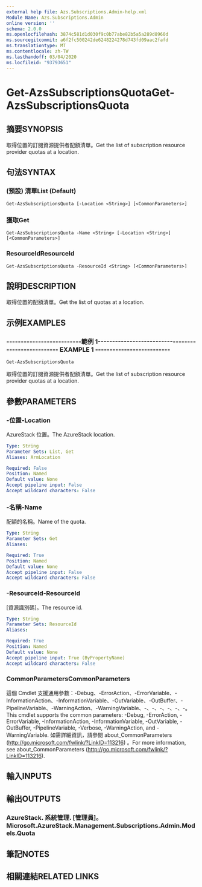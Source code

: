 ```yaml
---
external help file: Azs.Subscriptions.Admin-help.xml
Module Name: Azs.Subscriptions.Admin
online version: ''
schema: 2.0.0
ms.openlocfilehash: 3874c581d1d030f9c0b77abe82b5a5a289d8960d
ms.sourcegitcommit: a6f2fc500242de6248224278d743fd09aac2fafd
ms.translationtype: MT
ms.contentlocale: zh-TW
ms.lasthandoff: 03/04/2020
ms.locfileid: "93793651"
---
```

# <span data-ttu-id="6d067-101">Get-AzsSubscriptionsQuota</span><span class="sxs-lookup"><span data-stu-id="6d067-101">Get-AzsSubscriptionsQuota</span></span>

## <span data-ttu-id="6d067-102">摘要</span><span class="sxs-lookup"><span data-stu-id="6d067-102">SYNOPSIS</span></span>
<span data-ttu-id="6d067-103">取得位置的訂閱資源提供者配額清單。</span><span class="sxs-lookup"><span data-stu-id="6d067-103">Get the list of subscription resource provider quotas at a location.</span></span>

## <span data-ttu-id="6d067-104">句法</span><span class="sxs-lookup"><span data-stu-id="6d067-104">SYNTAX</span></span>

### <span data-ttu-id="6d067-105"> (預設) 清單</span><span class="sxs-lookup"><span data-stu-id="6d067-105">List (Default)</span></span>
```
Get-AzsSubscriptionsQuota [-Location <String>] [<CommonParameters>]
```

### <span data-ttu-id="6d067-106">獲取</span><span class="sxs-lookup"><span data-stu-id="6d067-106">Get</span></span>
```
Get-AzsSubscriptionsQuota -Name <String> [-Location <String>] [<CommonParameters>]
```

### <span data-ttu-id="6d067-107">ResourceId</span><span class="sxs-lookup"><span data-stu-id="6d067-107">ResourceId</span></span>
```
Get-AzsSubscriptionsQuota -ResourceId <String> [<CommonParameters>]
```

## <span data-ttu-id="6d067-108">說明</span><span class="sxs-lookup"><span data-stu-id="6d067-108">DESCRIPTION</span></span>
<span data-ttu-id="6d067-109">取得位置的配額清單。</span><span class="sxs-lookup"><span data-stu-id="6d067-109">Get the list of quotas at a location.</span></span>

## <span data-ttu-id="6d067-110">示例</span><span class="sxs-lookup"><span data-stu-id="6d067-110">EXAMPLES</span></span>

### <span data-ttu-id="6d067-111">--------------------------範例 1--------------------------</span><span class="sxs-lookup"><span data-stu-id="6d067-111">-------------------------- EXAMPLE 1 --------------------------</span></span>
```
Get-AzsSubscriptionsQuota
```

<span data-ttu-id="6d067-112">取得位置的訂閱資源提供者配額清單。</span><span class="sxs-lookup"><span data-stu-id="6d067-112">Get the list of subscription resource provider quotas at a location.</span></span>

## <span data-ttu-id="6d067-113">參數</span><span class="sxs-lookup"><span data-stu-id="6d067-113">PARAMETERS</span></span>

### <span data-ttu-id="6d067-114">-位置</span><span class="sxs-lookup"><span data-stu-id="6d067-114">-Location</span></span>
<span data-ttu-id="6d067-115">AzureStack 位置。</span><span class="sxs-lookup"><span data-stu-id="6d067-115">The AzureStack location.</span></span>

```yaml
Type: String
Parameter Sets: List, Get
Aliases: ArmLocation

Required: False
Position: Named
Default value: None
Accept pipeline input: False
Accept wildcard characters: False
```

### <span data-ttu-id="6d067-116">-名稱</span><span class="sxs-lookup"><span data-stu-id="6d067-116">-Name</span></span>
<span data-ttu-id="6d067-117">配額的名稱。</span><span class="sxs-lookup"><span data-stu-id="6d067-117">Name of the quota.</span></span>

```yaml
Type: String
Parameter Sets: Get
Aliases: 

Required: True
Position: Named
Default value: None
Accept pipeline input: False
Accept wildcard characters: False
```

### <span data-ttu-id="6d067-118">-ResourceId</span><span class="sxs-lookup"><span data-stu-id="6d067-118">-ResourceId</span></span>
<span data-ttu-id="6d067-119">[資源識別碼]。</span><span class="sxs-lookup"><span data-stu-id="6d067-119">The resource id.</span></span>

```yaml
Type: String
Parameter Sets: ResourceId
Aliases: 

Required: True
Position: Named
Default value: None
Accept pipeline input: True (ByPropertyName)
Accept wildcard characters: False
```

### <span data-ttu-id="6d067-120">CommonParameters</span><span class="sxs-lookup"><span data-stu-id="6d067-120">CommonParameters</span></span>
<span data-ttu-id="6d067-121">這個 Cmdlet 支援通用參數：-Debug、-ErrorAction、-ErrorVariable、-InformationAction、-InformationVariable、-OutVariable、-OutBuffer、-PipelineVariable、-WarningAction、-WarningVariable、-、-、-、-、-、-。</span><span class="sxs-lookup"><span data-stu-id="6d067-121">This cmdlet supports the common parameters: -Debug, -ErrorAction, -ErrorVariable, -InformationAction, -InformationVariable, -OutVariable, -OutBuffer, -PipelineVariable, -Verbose, -WarningAction, and -WarningVariable.</span></span> <span data-ttu-id="6d067-122">如需詳細資訊，請參閱 about_CommonParameters (http://go.microsoft.com/fwlink/?LinkID=113216) 。</span><span class="sxs-lookup"><span data-stu-id="6d067-122">For more information, see about_CommonParameters (http://go.microsoft.com/fwlink/?LinkID=113216).</span></span>

## <span data-ttu-id="6d067-123">輸入</span><span class="sxs-lookup"><span data-stu-id="6d067-123">INPUTS</span></span>

## <span data-ttu-id="6d067-124">輸出</span><span class="sxs-lookup"><span data-stu-id="6d067-124">OUTPUTS</span></span>

### <span data-ttu-id="6d067-125">AzureStack. 系統管理. [管理員]。</span><span class="sxs-lookup"><span data-stu-id="6d067-125">Microsoft.AzureStack.Management.Subscriptions.Admin.Models.Quota</span></span>

## <span data-ttu-id="6d067-126">筆記</span><span class="sxs-lookup"><span data-stu-id="6d067-126">NOTES</span></span>

## <span data-ttu-id="6d067-127">相關連結</span><span class="sxs-lookup"><span data-stu-id="6d067-127">RELATED LINKS</span></span>

